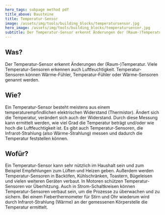 ```yaml
---
hero_tags: subpage method pdf
title_above: Bausteine
title: Temperatur-Sensor
image: /assets/img/tools/building_blocks/temperatursensor.jpg
hero_image: /assets/img/tools/building_blocks/temperatursensor.jpg
subtitle: Der Temperatur-Sensor erkennt Änderungen der (Raum-)Temperatur. Viele Temperatur-Sensoren erkennen auch Luftfeuchtigkeit. Temperatur-Sensoren können Wärme-Fühler, Temperatur-Fühler oder Wärme-Sensoren genannt werden.
---
```


## Was?

Der Temperatur-Sensor erkennt Änderungen der (Raum-)Temperatur. Viele Temperatur-Sensoren erkennen auch Luftfeuchtigkeit. Temperatur-Sensoren können Wärme-Fühler, Temperatur-Fühler oder Wärme-Sensoren genannt werden.

## Wie?

Ein Temperatur-Sensor besteht meistens aus einem temperaturempfindlichen elektrischen Widerstand (Thermistor). Ändert sich die Temperatur, verändert sich auch der Widerstand. Durch diese Messung kann ermittelt werden, wie viel Grad die Temperatur beträgt und/oder wie hoch die Luftfeuchtigkeit ist. Es gibt auch Temperatur-Sensoren, die Infrarot-Strahlung (also Wärme-Strahlung) messen und dadurch die Temperatur feststellen können.

## Wofür?

Ein Temperatur-Sensor kann sehr nützlich im Haushalt sein und zum Beispiel Empfehlungen zum Lüften und Heizen geben. Außerdem werden Temperatur-Sensoren in Backöfen, Kühlschränken, Toastern, Bügeleisen und vielen weiteren Geräten verbaut. In Motoren schützen Temperatur-Sensoren vor Überhitzung. Auch in Strom-Schaltkreisen können Temperatur-Sensoren verbaut sein, um die Prozesse zu überwachen und zu sichern. Bei einem Fieberthermometer für Stirn und Ohr wiederum wird durch Infrarot-Strahlung (Wärme) an der gemessenen Körperstelle die Temperatur ermittelt.
